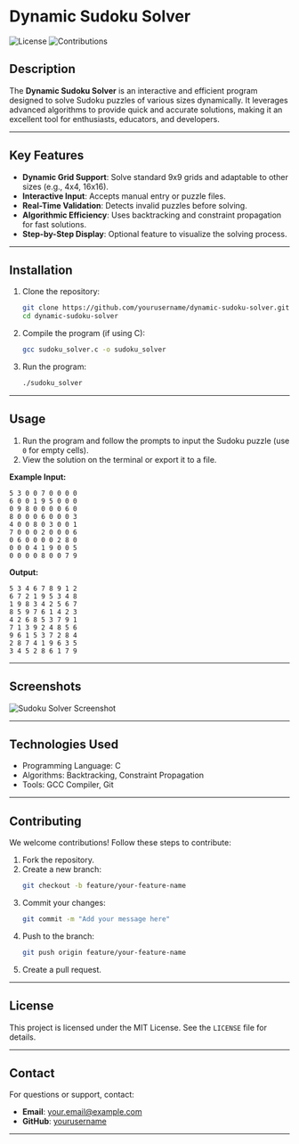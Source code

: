 
# Dynamic Sudoku Solver

![License](https://img.shields.io/badge/License-MIT-green) ![Contributions](https://img.shields.io/badge/Contributions-Welcome-blue)

## Description

The **Dynamic Sudoku Solver** is an interactive and efficient program designed to solve Sudoku puzzles of various sizes dynamically. It leverages advanced algorithms to provide quick and accurate solutions, making it an excellent tool for enthusiasts, educators, and developers.

---

## Key Features

- **Dynamic Grid Support**: Solve standard 9x9 grids and adaptable to other sizes (e.g., 4x4, 16x16).
- **Interactive Input**: Accepts manual entry or puzzle files.
- **Real-Time Validation**: Detects invalid puzzles before solving.
- **Algorithmic Efficiency**: Uses backtracking and constraint propagation for fast solutions.
- **Step-by-Step Display**: Optional feature to visualize the solving process.

---

## Installation

1. Clone the repository:
    ```bash
    git clone https://github.com/yourusername/dynamic-sudoku-solver.git
    cd dynamic-sudoku-solver
    ```

2. Compile the program (if using C):
    ```bash
    gcc sudoku_solver.c -o sudoku_solver
    ```

3. Run the program:
    ```bash
    ./sudoku_solver
    ```

---

## Usage

1. Run the program and follow the prompts to input the Sudoku puzzle (use `0` for empty cells).
2. View the solution on the terminal or export it to a file.

**Example Input:**
```
5 3 0 0 7 0 0 0 0
6 0 0 1 9 5 0 0 0
0 9 8 0 0 0 0 6 0
8 0 0 0 6 0 0 0 3
4 0 0 8 0 3 0 0 1
7 0 0 0 2 0 0 0 6
0 6 0 0 0 0 2 8 0
0 0 0 4 1 9 0 0 5
0 0 0 0 8 0 0 7 9
```

**Output:**
```
5 3 4 6 7 8 9 1 2
6 7 2 1 9 5 3 4 8
1 9 8 3 4 2 5 6 7
8 5 9 7 6 1 4 2 3
4 2 6 8 5 3 7 9 1
7 1 3 9 2 4 8 5 6
9 6 1 5 3 7 2 8 4
2 8 7 4 1 9 6 3 5
3 4 5 2 8 6 1 7 9
```

---

## Screenshots

![Sudoku Solver Screenshot](https://via.placeholder.com/800x400?text=Sudoku+Solver+Demo)

---

## Technologies Used

- Programming Language: C
- Algorithms: Backtracking, Constraint Propagation
- Tools: GCC Compiler, Git

---

## Contributing

We welcome contributions! Follow these steps to contribute:

1. Fork the repository.
2. Create a new branch:
    ```bash
    git checkout -b feature/your-feature-name
    ```
3. Commit your changes:
    ```bash
    git commit -m "Add your message here"
    ```
4. Push to the branch:
    ```bash
    git push origin feature/your-feature-name
    ```
5. Create a pull request.

---

## License

This project is licensed under the MIT License. See the `LICENSE` file for details.

---

## Contact

For questions or support, contact:
- **Email**: your.email@example.com
- **GitHub**: [yourusername](https://github.com/yourusername)

---

